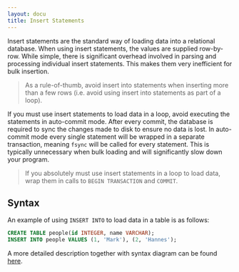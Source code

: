 ```yaml
---
layout: docu
title: Insert Statements
---
```

Insert statements are the standard way of loading data into a relational database. When using insert statements, the values are supplied row-by-row. While simple, there is significant overhead involved in parsing and processing individual insert statements. This makes them very inefficient for bulk insertion.
  
> As a rule-of-thumb, avoid insert into statements when inserting more than a few rows (i.e. avoid using insert into statements as part of a loop).

If you must use insert statements to load data in a loop, avoid executing the statements in auto-commit mode. After every commit, the database is required to sync the changes made to disk to ensure no data is lost. In auto-commit mode every single statement will be wrapped in a separate transaction, meaning `fsync` will be called for every statement. This is typically unnecessary when bulk loading and will significantly slow down your program.
 
> If you absolutely must use insert statements in a loop to load data, wrap them in calls to `BEGIN TRANSACTION` and `COMMIT`.

## Syntax
An example of using `INSERT INTO` to load data in a table is as follows:

```sql
CREATE TABLE people(id INTEGER, name VARCHAR);
INSERT INTO people VALUES (1, 'Mark'), (2, 'Hannes');
```

A more detailed description together with syntax diagram can be found [here](/docs/sql/statements/insert).
